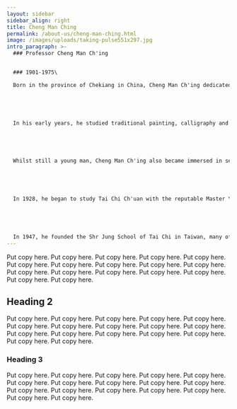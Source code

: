 ```yaml
---
layout: sidebar
sidebar_align: right
title: Cheng Man Ching
permalink: /about-us/cheng-man-ching.html
image: /images/uploads/taking-pulse551x297.jpg
intro_paragraph: >-
  ### Professor Cheng Man Ch'ing


  ### 1901-1975\

  Born in the province of Chekiang in China, Cheng Man Ch'ing dedicated his life to the pursuit of medical knowledge, culture, beauty - and - perhaps the culmination of them all - Tai Chi. 


   


  In his early years, he studied traditional painting, calligraphy and poetry with some of China's finest teachers, before becoming a teacher himself at the Peking Academy of Fine Arts and later serving in several cultural institutions. 


   


  Whilst still a young man, Cheng Man Ch'ing also became immersed in several branches of Chinese medicine, including herbal remedies, orthopaedic medicine and gynaecology. It was surprising that with his wide range of traditional skills, he became known as 'the Master of the Five Excellences'. 


   


  In 1928, he began to study Tai Chi Ch'uan with the reputable Master Yang Cheng-Fu, who was to be instrumental in bringing Tai Chi to the attention of the wider world.  Ten years later, to enable him to make Tai Chi more accessible, Cheng Man Ch'ing decided to simplify the Solo exercise by condensing it into the 37 postures of the Short Form which is one of the most popular styles of Tai Chi practised around the world today. 


   


  In 1947, he founded the Shr Jung School of Tai Chi in Taiwan, many of his students going on to become Masters in their own right.  He was one of the first to teach Tai Chi openly in the Western world and formed, in 1973, the Shr Jung Tai Chi Center in New York, which is still in existence.
---
```


 Put copy here.  Put copy here.  Put copy here.  Put copy here.  Put copy here.  Put copy here.  Put copy here.  Put copy here.  Put copy here.  Put copy here.  Put copy here.  Put copy here.  Put copy here.  Put copy here.  Put copy here.  Put copy here.  Put copy here.

## Heading 2
  Put copy here.  Put copy here.  Put copy here.  Put copy here.  Put copy here.  Put copy here.  Put copy here.  Put copy here.  Put copy here.  Put copy here.  Put copy here.  Put copy here.  Put copy here.  Put copy here.  Put copy here.  Put copy here.  Put copy here.
### Heading 3
  Put copy here.  Put copy here.  Put copy here.  Put copy here.  Put copy here.  Put copy here.  Put copy here.  Put copy here.  Put copy here.  Put copy here.  Put copy here.  Put copy here.  Put copy here.  Put copy here.  Put copy here.  Put copy here.  Put copy here.
